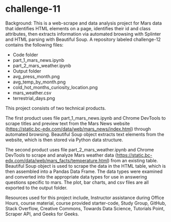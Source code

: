 # challenge-11

Background: This is a web-scrape and data analysis project for Mars data that identifies HTML elements on a page, identifies their id and class attributes, then extracts information via automated browsing with Splinter and HTML parsing with Beautiful Soup.
A repository labeled challenge-12 contains the following files:
*    Code folder
*    part_1_mars_news.ipynb
*    part_2_mars_weather.ipynb
*   Output folder
* avg_press_month.png
* avg_temp_by_month.png
* cold_hot_months_curiosity_location.png
* mars_weather.csv
* terrestrial_days.png

This project consists of two technical products. 

The first product uses file part_1_mars_news.ipynb and Chrome DevTools to scrape titles and preview text from the Mars News website (https://static.bc-edx.com/data/web/mars_news/index.html) through automated browsing. Beautiful Soup object extracts text elements from the website, which is then stored via Python data structure. 

The second product uses file part_2_mars_weather.ipynb and Chrome DevTools to scrape and analyze Mars weather data (https://static.bc-edx.com/data/web/mars_facts/temperature.html) from an existing table. Beautiful Soup object is used to scrape the data in the HTML table, which is then assembled into a Pandas Data Frame.  The data types were examined and converted into the appropriate data types for use in answering questions specific to mars. The plot, bar charts, and csv files are all exported to the output folder. 

Resources used for this project include, Instructor assistance during Office Hours, course material, course provided starter-code, Study Group, GitHub, Stack Overflow, Creative Commons, Towards Data Science, Tutorials Point, Scraper API, and Geeks for Geeks.
